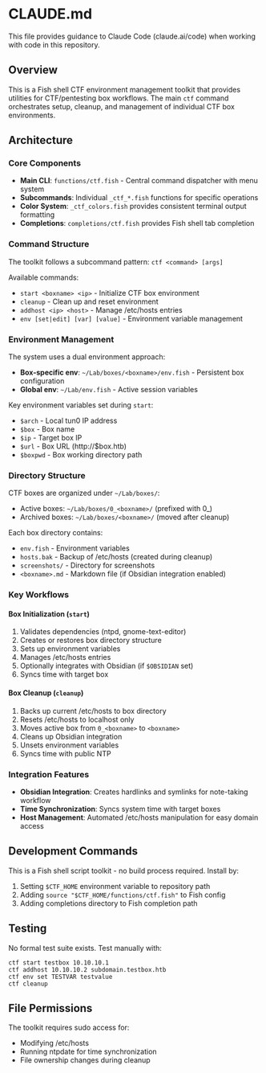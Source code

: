 # CLAUDE.md

This file provides guidance to Claude Code (claude.ai/code) when working with code in this repository.

## Overview

This is a Fish shell CTF environment management toolkit that provides utilities for CTF/pentesting box workflows. The main `ctf` command orchestrates setup, cleanup, and management of individual CTF box environments.

## Architecture

### Core Components

- **Main CLI**: `functions/ctf.fish` - Central command dispatcher with menu system
- **Subcommands**: Individual `_ctf_*.fish` functions for specific operations
- **Color System**: `_ctf_colors.fish` provides consistent terminal output formatting
- **Completions**: `completions/ctf.fish` provides Fish shell tab completion

### Command Structure

The toolkit follows a subcommand pattern: `ctf <command> [args]`

Available commands:
- `start <boxname> <ip>` - Initialize CTF box environment
- `cleanup` - Clean up and reset environment  
- `addhost <ip> <host>` - Manage /etc/hosts entries
- `env [set|edit] [var] [value]` - Environment variable management

### Environment Management

The system uses a dual environment approach:
- **Box-specific env**: `~/Lab/boxes/<boxname>/env.fish` - Persistent box configuration
- **Global env**: `~/Lab/env.fish` - Active session variables

Key environment variables set during `start`:
- `$arch` - Local tun0 IP address
- `$box` - Box name
- `$ip` - Target box IP
- `$url` - Box URL (http://$box.htb)
- `$boxpwd` - Box working directory path

### Directory Structure

CTF boxes are organized under `~/Lab/boxes/`:
- Active boxes: `~/Lab/boxes/0_<boxname>/` (prefixed with 0_)
- Archived boxes: `~/Lab/boxes/<boxname>/` (moved after cleanup)

Each box directory contains:
- `env.fish` - Environment variables
- `hosts.bak` - Backup of /etc/hosts (created during cleanup)
- `screenshots/` - Directory for screenshots
- `<boxname>.md` - Markdown file (if Obsidian integration enabled)

### Key Workflows

#### Box Initialization (`start`)
1. Validates dependencies (ntpd, gnome-text-editor)
2. Creates or restores box directory structure
3. Sets up environment variables
4. Manages /etc/hosts entries
5. Optionally integrates with Obsidian (if `$OBSIDIAN` set)
6. Syncs time with target box

#### Box Cleanup (`cleanup`)
1. Backs up current /etc/hosts to box directory
2. Resets /etc/hosts to localhost only
3. Moves active box from `0_<boxname>` to `<boxname>`
4. Cleans up Obsidian integration
5. Unsets environment variables
6. Syncs time with public NTP

### Integration Features

- **Obsidian Integration**: Creates hardlinks and symlinks for note-taking workflow
- **Time Synchronization**: Syncs system time with target boxes
- **Host Management**: Automated /etc/hosts manipulation for easy domain access

## Development Commands

This is a Fish shell script toolkit - no build process required. Install by:
1. Setting `$CTF_HOME` environment variable to repository path
2. Adding `source "$CTF_HOME/functions/ctf.fish"` to Fish config
3. Adding completions directory to Fish completion path

## Testing

No formal test suite exists. Test manually with:
```fish
ctf start testbox 10.10.10.1
ctf addhost 10.10.10.2 subdomain.testbox.htb
ctf env set TESTVAR testvalue
ctf cleanup
```

## File Permissions

The toolkit requires sudo access for:
- Modifying /etc/hosts
- Running ntpdate for time synchronization
- File ownership changes during cleanup